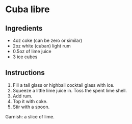 # Cuba libre

## Ingredients

- 4oz coke (can be zero or similar)
- 2oz white (cuban) light rum
- 0.5oz of lime juice
- 3 ice cubes

## Instructions

1. Fill a tall glass or highball cocktail glass with ice. 
1. Squeeze a little lime juice in. Toss the spent lime shell.
1. Add rum.
1. Top it with coke.
1. Stir with a spoon.

Garnish: a slice of lime.
